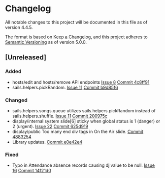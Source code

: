 # Changelog
All notable changes to this project will be documented in this file as of version 4.4.5.

The format is based on [Keep a Changelog](https://keepachangelog.com/en/1.0.0/),
and this project adheres to [Semantic Versioning](https://semver.org/spec/v2.0.0.html) as of version 5.0.0.

## [Unreleased]
### Added
 - hosts/edit and hosts/remove API endpoints [Issue 8](https://github.com/Lovinity/wwsu/issues/8)    [Commit 4c8ff91](https://github.com/Lovinity/wwsu/commit/4c8ff9177dfd81b3051de4158318bab286d4c987)
 - sails.helpers.pickRandom. [Issue 11](https://github.com/Lovinity/wwsu/issues/11)    [Commit b9d85f6](https://github.com/Lovinity/wwsu/commit/b9d85f64feadf3043e4c3cb61ba09ef2b077c392)
 
### Changed
 - sails.helpers.songs.queue utilizes sails.helpers.pickRandom instead of sails.helpers.shuffle. [Issue 11](https://github.com/Lovinity/wwsu/issues/11)    [Commit 200975c](https://github.com/Lovinity/wwsu/commit/200975c0543ce9f8c35a2cf1d405b69fdd7ceaff)
 - display/internal system slide[6] sticky when global status is 1 (danger) or 2 (urgent). [Issue 22](https://github.com/Lovinity/wwsu/issues/22)    [Commit 625d919](https://github.com/Lovinity/wwsu/commit/625d9199399e6c769784ae86efda4cbf4913cec5)
 - display/public Too many end div tags in On the Air slide. [Commit 4883254](https://github.com/Lovinity/wwsu/commit/488325427fe9159e5b1bdd6ed440267e1057579f)
 - Library updates. [Commit e0e42e4](https://github.com/Lovinity/wwsu/commit/e0e42e45c77292a6730e413d3c8916726b2ce147)
 
### Fixed
 - Typo in Attendance absence records causing dj value to be null. [Issue 16](https://github.com/Lovinity/wwsu/issues/16)    [Commit 14121d0](https://github.com/Lovinity/wwsu/commit/14121d07757f32c2158696b76ed62eda159df0b4)